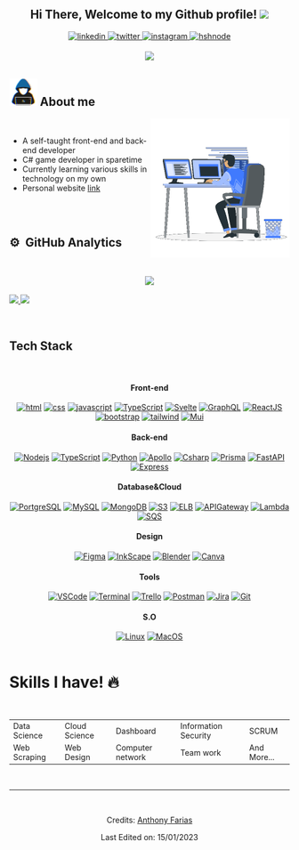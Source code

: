 <div align="center">
  <h2>
    Hi There, Welcome to my Github profile!
    <img
      src="https://github.com/abdoachhoubi/abdoachhoubi/blob/main/gifs/Hi.gif"
      width="30"
    />
  </h2>
  <a href="https://www.linkedin.com/in/anthony-farias/" target="_blank">
    <img
    src=https://img.shields.io/badge/linkedin-%2300acee.svg?color=405DE6&style=for-the-badge&logo=linkedin&logoColor=white
    alt=linkedin style="margin-bottom: 5px;" />
  </a>
  <a href="https://twitter.com/abdo_achhoubi" target="_blank">
    <img
    src=https://img.shields.io/badge/twitter-%2300acee.svg?color=1DA1F2&style=for-the-badge&logo=twitter&logoColor=white
    alt=twitter style="margin-bottom: 5px;" />
  </a>
  <a href="https://instagram.com/kowalski_sf?igshid=ZDdkNTZiNTM=" target="_blank">
    <img
    src=https://img.shields.io/badge/instagram-%ff5851db.svg?color=C13584&style=for-the-badge&logo=instagram&logoColor=white
    alt=instagram style="margin-bottom: 5px;" />
  </a>
  <a href="https://anthonyfarias.hashnode.dev" target="_blank">
    <img
    src=https://img.shields.io/badge/hashnode-%2300acee.svg?color=2962FF&style=for-the-badge&logo=hashnode&logoColor=white
    alt=hshnode style="margin-bottom: 5px;" />
  </a>
  <p align="center">
    <a href="https://github.com/DenverCoder1/readme-typing-svg"
      ><img
        src="https://readme-typing-svg.herokuapp.com?font=Ubuntu&color=cyan&size=30&center=true&vCenter=true&width=600&height=100&lines=Coder..&hearts;++;Front-End+Developer,;Back+End+Developer,;Cloud+Science+Student,;Active+Learner/Researcher,;Love+to+learn+new+stuffs..<3"
    /></a>
  </p>
</div>

## <picture> <img src="https://github.com/0xAbdulKhalid/0xAbdulKhalid/raw/main/assets/mdImages/about_me.gif" width="50px"/></picture> **About me**
<picture>
  <img
    align="right"
    src="https://github.com/0xAbdulKhalid/0xAbdulKhalid/raw/main/assets/mdImages/Right_Side.gif"
    width="250px"
  />
</picture>

<br />

- A self-taught front-end and back-end developer 
- C# game developer in sparetime 
- Currently learning various skills in technology on my own 
- Personal website [link](https://www.0xabdulkhalid.ml) 
<!-- - I am currently open for a new job opportunity, this is [my resume](https://read.cv/0xabdulkhalid) -->

<br /><br />

## ⚙️ &nbsp;GitHub Analytics

<br />
<p align="center">
  <a href="https://github.com/AVS1508"
    ><img
      height="180em"
      src="https://github-readme-stats-eight-theta.vercel.app/api/top-langs/?username=KomuraAK&hide_border=true&layout=compact&langs_count=8&theme=algolia"
    />
  </a>
</p>
<p align="left">
  <a href="https://abhigyantrips.dev/">
    <img
      width="49.5%"
      src="https://github-readme-stats-eight-theta.vercel.app/api?username=KomuraAK&show_icons=true&theme=algolia&hide_border=true&include_all_commits=true&count_private=true"
    />
    <img
      width="49.5%"
      src="https://github-readme-streak-stats.herokuapp.com/?user=KomuraAK&theme=algolia&hide_border=true"
    />
  </a>
</p>
<br />

## Tech Stack

<br />
<div align="center">
  <h4>Front-end</h4>
  <a
    margin="10"
    href="https://developer.mozilla.org/en-US/docs/Web/HTML"
    target="_blank"
    ><img
      width="30"
      margin="10px"
      src="https://github.com/abdoachhoubi/abdoachhoubi/blob/main/svgs/html.svg"
      alt="html"
  /></a>
  <a
    margin="10"
    href="https://developer.mozilla.org/en-US/docs/Web/CSS"
    target="_blank"
    ><img
      margin="10px"
      width="30"
      src="https://github.com/abdoachhoubi/abdoachhoubi/blob/main/svgs/css.svg"
      alt="css"
  /></a>
  <a
    margin="10"
    href="https://developer.mozilla.org/en-US/docs/Web/JavaScript"
    target="_blank"
    ><img
      margin="10px"
      width="30"
      src="https://github.com/abdoachhoubi/abdoachhoubi/blob/main/svgs/javascript.svg"
      alt="javascript"
  /></a>
  <a margin="10" href="https://www.typescriptlang.org/" target="_blank"
    ><img
      margin="10px"
      width="30"
      src="https://upload.wikimedia.org/wikipedia/commons/thumb/4/4c/Typescript_logo_2020.svg/512px-Typescript_logo_2020.svg.png?20221110153201"
      alt="TypeScript"
  /></a>
  <a margin="10" href="https://svelte.dev/" target="_blank"
    ><img
      margin="10px"
      width="30"
      src="https://github.com/abdoachhoubi/abdoachhoubi/blob/main/svgs/svelte.svg"
      alt="Svelte"
  /></a>
  <a margin="10" href="https://graphql.org/" target="_blank"
    ><img
      margin="10px"
      width="30"
      src="https://github.com/abdoachhoubi/abdoachhoubi/blob/main/svgs/graphql.svg"
      alt="GraphQL"
  /></a>
  <a margin="10" href="https://pt-br.reactjs.org/" target="_blank"
    ><img
      margin="10px"
      width="30"
      src="https://github.com/abdoachhoubi/abdoachhoubi/blob/main/svgs/react.svg"
      alt="ReactJS"
  /></a>
  <a margin="10" href="https://getbootstrap.com" target="_blank"
    ><img
      margin="10px"
      width="30"
      src="https://github.com/abdoachhoubi/abdoachhoubi/blob/main/svgs/bootstrap.svg"
      alt="bootstrap"
  /></a>
  <a margin="10" href="https://tailwindcss.com" target="_blank"
    ><img
      margin="10px"
      width="30"
      src="https://github.com/abdoachhoubi/abdoachhoubi/blob/main/svgs/tailwind.svg"
      alt="tailwind"
  /></a>
  <a margin="10" href="https://mui.com" target="_blank"
    ><img
      margin="10px"
      width="30"
      src="https://github.com/abdoachhoubi/abdoachhoubi/blob/main/svgs/materialui.svg"
      alt="Mui"
  /></a>
</div>
<div align="center">
  <h4>Back-end</h4>
  <a margin="10" href="https://nodejs.org/en/" target="_blank"
    ><img
      margin="10px"
      width="30"
      src="https://github.com/abdoachhoubi/abdoachhoubi/blob/main/svgs/nodejs.svg"
      alt="Nodejs"
  /></a>
  <a margin="10" href="https://www.typescriptlang.org/" target="_blank"
    ><img
      margin="10px"
      width="30"
      src="https://upload.wikimedia.org/wikipedia/commons/thumb/4/4c/Typescript_logo_2020.svg/512px-Typescript_logo_2020.svg.png?20221110153201"
      alt="TypeScript"
  /></a>
  <a margin="10" href="https://www.python.org/" target="_blank"
    ><img
      margin="10px"
      width="30"
      src="https://github.com/MarikIshtar007/MarikIshtar007/blob/master/images/python2.png"
      alt="Python"
  /></a>
  <a margin="10" href="https://www.apollographql.com/docs/apollo-server/" target="_blank"
    ><img
      margin="10px"
      width="32"
      src="https://global.discourse-cdn.com/business5/uploads/apollographql/original/1X/25bd5104d61020fe4dc0777a5919cd009bca633e.png"
      alt="Apollo"
  /></a>
  <a margin="10" href="https://learn.microsoft.com/pt-br/dotnet/csharp/" target="_blank"
    ><img
      margin="10px"
      width="30"
      src="https://seeklogo.com/images/C/c-sharp-c-logo-02F17714BA-seeklogo.com.png"
      alt="Csharp"
  /></a>
  <a margin="10" href="https://www.prisma.io/" target="_blank"
    ><img
      margin="10px"
      width="30"
      src="https://cdn.freelogovectors.net/wp-content/uploads/2022/01/prisma_logo-freelogovectors.net_-330x400.png"
      alt="Prisma"
  /></a>
  <a margin="10" href="https://fastapi.tiangolo.com/" target="_blank"
    ><img
      margin="10px"
      width="30"
      src="https://cdn.worldvectorlogo.com/logos/fastapi-1.svg"
      alt="FastAPI"
  /></a>
  <a margin="10" href="https://expressjs.com/pt-br/" target="_blank"
    ><img
      margin="10px"
      width="85"
      src="https://github.com/abdoachhoubi/abdoachhoubi/blob/main/svgs/express.svg"
      alt="Express"
  /></a>
</div>

<div align="center">
  <h4>Database&Cloud</h4>
  <a margin="10" href="https://www.postgresql.org/" target="_blank"
    ><img
      margin="10px"
      width="30"
      src="https://www.vectorlogo.zone/logos/postgresql/postgresql-icon.svg"
      alt="PortgreSQL"
  /></a>
  <a margin="10" href="https://www.mysql.com/" target="_blank"
    ><img
      margin="10px"
      width="30"
      src="https://github.com/MarikIshtar007/MarikIshtar007/blob/master/images/sql.svg"
      alt="MySQL"
  /></a>
  <a margin="10" href="https://www.mongodb.com/" target="_blank"
    ><img
      margin="10px"
      width="30"
      src="https://github.com/abdoachhoubi/abdoachhoubi/blob/main/svgs/mongodb.svg"
      alt="MongoDB"
  /></a>
  <a margin="10" href="https://docs.aws.amazon.com/pt_br/AmazonS3/latest/userguide/Welcome.html" target="_blank"
    ><img
      margin="10px"
      width="30"
      src="https://upload.wikimedia.org/wikipedia/commons/thumb/b/bc/Amazon-S3-Logo.svg/428px-Amazon-S3-Logo.svg.png?20220427001138"
      alt="S3"
  /></a>
  <a margin="10" href="https://aws.amazon.com/pt/elasticbeanstalk/" target="_blank"
    ><img
      margin="10px"
      width="30"
      src="https://symbols.getvecta.com/stencil_9/32_aws-elastic-beanstalk.3cbb564d52.svg"
      alt="ELB"
  /></a>
  <a margin="10" href="https://aws.amazon.com/pt/api-gateway/" target="_blank"
    ><img
      margin="10px"
      width="35"
      src="https://cdn.cdnlogo.com/logos/a/45/aws-api-gateway.svg"
      alt="APIGateway"
  /></a>
  <a margin="10" href="https://aws.amazon.com/pt/lambda/" target="_blank"
    ><img
      margin="10px"
      width="30"
      src="https://cdn.worldvectorlogo.com/logos/aws-lambda.svg"
      alt="Lambda"
  /></a>
  <a margin="10" href="https://aws.amazon.com/pt/sqs/" target="_blank"
    ><img
      margin="10px"
      width="30"
      src="https://seeklogo.com/images/A/aws-sqs-simple-queue-service-logo-8884A71ECB-seeklogo.com.png"
      alt="SQS"
  /></a>
</div>

<div align="center">
  <h4>Design</h4>
  <a margin="10" href="https://www.figma.com/" target="_blank"
    ><img
      margin="10px"
      width="15"
      src="https://github.com/abdoachhoubi/abdoachhoubi/blob/main/svgs/figma.svg"
      alt="Figma"
  /></a>
  <a margin="10" href="https://inkscape.org/pt-br/" target="_blank"
    ><img
      margin="10px"
      width="30"
      src="https://upload.wikimedia.org/wikipedia/commons/thumb/0/0e/Inkscape_logo_2.svg/120px-Inkscape_logo_2.svg.png"
      alt="InkScape"
  /></a>
  <a margin="10" href="https://www.blender.org/" target="_blank"
    ><img
      margin="10px"
      width="30"
      src="https://upload.wikimedia.org/wikipedia/commons/thumb/0/0c/Blender_logo_no_text.svg/120px-Blender_logo_no_text.svg.png"
      alt="Blender"
  /></a>
  <a margin="10" href="https://sass-lang.com" target="_blank"
    ><img
      margin="10px"
      width="30"
      src="https://cdn.worldvectorlogo.com/logos/canva-1.svg"
      alt="Canva"
  /></a>
</div>

<div align="center">
  <h4>Tools</h4>
  <a margin="10" href="https://sass-lang.com" target="_blank"
    ><img
      margin="10px"
      width="30"
      src="https://code.visualstudio.com/assets/images/code-stable.png"
      alt="VSCode"
  /></a>
  <a margin="10" href="https://sass-lang.com" target="_blank"
    ><img
      margin="10px"
      width="30"
      src="https://img.icons8.com/color/512/console.png"
      alt="Terminal"
  /></a>
  <a margin="10" href="https://sass-lang.com" target="_blank"
    ><img
      margin="10px"
      width="30"
      src="https://www.vectorlogo.zone/logos/trello/trello-icon.svg"
      alt="Trello"
  /></a>
  <a margin="10" href="https://sass-lang.com" target="_blank"
    ><img
      margin="10px"
      width="30"
      src="https://www.vectorlogo.zone/logos/getpostman/getpostman-icon.svg"
      alt="Postman"
  /></a>
  <a margin="10" href="https://sass-lang.com" target="_blank"
    ><img
      margin="10px"
      width="30"
      src="https://cdn.worldvectorlogo.com/logos/jira-3.svg"
      alt="Jira"
  /></a>
  <a margin="10" href="https://sass-lang.com" target="_blank"
    ><img
      margin="10px"
      width="30"
      src="https://upload.wikimedia.org/wikipedia/commons/thumb/3/3f/Git_icon.svg/97px-Git_icon.svg.png?20220905010122"
      alt="Git"
  /></a>
</div>
<div align="center">
  <h4>S.O</h4>
  <a margin="10" href="https://sass-lang.com" target="_blank"
    ><img
      margin="10px"
      width="30"
      src="https://www.vectorlogo.zone/logos/linux/linux-icon.svg"
      alt="Linux"
  /></a>
  <a margin="10" href="https://sass-lang.com" target="_blank"
    ><img
      margin="10px"
      width="30"
      src="https://www.svgrepo.com/show/303125/apple-logo.svg"
      alt="MacOS"
  /></a>
</div>

<br />

<h1>Skills I have! 🔥</h1>
<br />
<div align="center">
  <table>
    <tbody>
      <tr>
        <td>Data Science</td>
        <td>Cloud Science</td>
        <td>Dashboard</td>
        <td>Information Security</td>
        <td>SCRUM</td>
      </tr>
      <tr>
        <td>Web Scraping</td>
        <td>Web Design</td>
        <td>Computer network</td>
        <td>Team work</td>
        <td>And More...</td>
      </tr>
    </tbody>
  </table>
</div>
<br />
<hr />
<br />
<div align="center">
  <p>Credits: <a href="https://github.com/KomuraAK">Anthony Farias</a></p>
  <p>Last Edited on: 15/01/2023</p>
</div>
